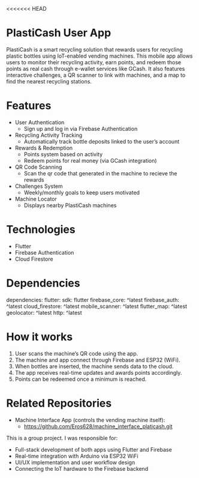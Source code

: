 <<<<<<< HEAD
# PlastiCash User App

PlastiCash is a smart recycling solution that rewards users for recycling plastic bottles using IoT-enabled vending machines. This mobile app allows users to monitor their recycling activity, earn points, and redeem those points as real cash through e-wallet services like GCash. It also features interactive challenges, a QR scanner to link with machines, and a map to find the nearest recycling stations.

# Features

* User Authentication
  * Sign up and log in via Firebase Authentication
* Recycling Activity Tracking
  * Automatically track bottle deposits linked to the user’s account
* Rewards & Redemption
  * Points system based on activity
  * Redeem points for real money (via GCash integration)
* QR Code Scanning
  * Scan the qr code that generated in the machine to recieve the rewards
* Challenges System
  * Weekly/monthly goals to keep users motivated
* Machine Locator
  * Displays nearby PlastiCash machines

# Technologies
* Flutter
* Firebase Authentication
* Cloud Firestore

# Dependencies
dependencies:
  flutter:
    sdk: flutter
  firebase_core: ^latest
  firebase_auth: ^latest
  cloud_firestore: ^latest
  mobile_scanner: ^latest
  flutter_map: ^latest
  geolocator: ^latest
  http: ^latest

# How it works
1. User scans the machine’s QR code using the app.
2. The machine and app connect through Firebase and ESP32 (WiFi).
3. When bottles are inserted, the machine sends data to the cloud.
4. The app receives real-time updates and awards points accordingly.
5. Points can be redeemed once a minimum is reached.

#  Related Repositories
* Machine Interface App (controls the vending machine itself):
  * https://github.com/Eros628/machine_interface_platicash.git

This is a group project. I was responsible for:
* Full-stack development of both apps using Flutter and Firebase
* Real-time integration with Arduino via ESP32 WiFi
* UI/UX implementation and user workflow design
* Connecting the IoT hardware to the Firebase backend
